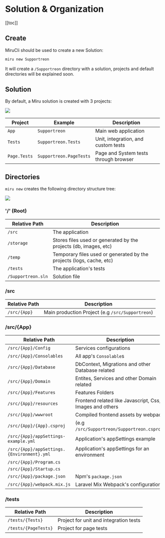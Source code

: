 <!--
TODO: add link to david fowler's gist structure organization
-->

# Solution & Organization

[[toc]]

## Create

MiruCli should be used to create a new Solution:

```sh
miru new Supportreon
```

It will create a ```/Supportreon``` directory with a solution, projects and default directories will be explained soon.

## Solution

By default, a Miru solution is created with 3 projects:

![](/Solution-Projects.png)

|    Project      |  Example  | Description|
|-----------------|-----------|------------|
| `App`  | `Supportreon` | Main web application |
| `Tests`  | `Supportreon.Tests` | Unit, integration, and custom tests |
| `Page.Tests`  | `Supportreon.PageTests` | Page and System tests through browser |

## Directories

```miru new``` creates the following directory structure tree:

![](/CreatingNewSolution-Directories.png)

### '/' (Root)

|    Relative Path      |  Description  |
|-----------------------|----------------|
| `/src`                | The application |
| `/storage`            | Stores files used or generated by the projects (db, images, etc) |
| `/temp`               | Temporary files used or generated by the projects (logs, cache, etc) |
| `/tests`               | The application's tests |
| `/Supportreon.sln`        | Solution file |

### /src

|    Relative Path      |  Description  |
|-----------------------|----------------|
| `/src/{App}`      | Main production Project (e.g `/src/Supportreon`) |

### /src/{App}

|    Relative Path      |  Description  |
|-----------------------|----------------|
| `/src/{App}/Config`      | Services configurations |
| `/src/{App}/Consolables`      | All app's `Consolable`s |
| `/src/{App}/Database`      | DbContext, Migrations and other Database related |
| `/src/{App}/Domain`      | Entites, Services and other Domain related |
| `/src/{App}/Features`      | Features Folders |
| `/src/{App}/resources`      | Frontend related like Javascript, Css, Images and others |
| `/src/{App}/wwwroot`      | Compiled frontend assets by webpack |
| `/src/{App}/{App}.csproj`      | (e.g `/src/Supportreon/Supportreon.csproj`) |
| `/src/{App}/appSettings-example.yml`      | Application's appSettings example |
| `/src/{App}/appSettings.{Environment}.yml`      | Application's appSettings for an environment |
| `/src/{App}/Program.cs`      |  |
| `/src/{App}/Startup.cs`      |  |
| `/src/{App}/package.json`     | Npm's `package.json` |
| `/src/{App}/webpack.mix.js`     | Laravel Mix Webpack's configurations |

### /tests

|    Relative Path      |  Description  |
|-----------------------|----------------|
| `/tests/{Tests}`      | Project for unit and integration tests |
| `/tests/{PageTests}`      | Project for page tests |